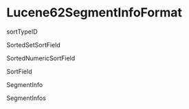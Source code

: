 # Lucene62SegmentInfoFormat

sortTypeID

SortedSetSortField

SortedNumericSortField

SortField

SegmentInfo

SegmentInfos